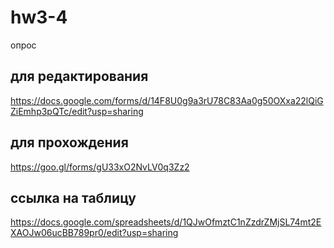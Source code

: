 # hw3-4
опрос

 ## для редактирования 
https://docs.google.com/forms/d/14F8U0g9a3rU78C83Aa0g50OXxa22lQiGZiEmhp3pQTc/edit?usp=sharing 

## для прохождения 

https://goo.gl/forms/gU33xO2NvLV0q3Zz2

## ссылка на таблицу 

https://docs.google.com/spreadsheets/d/1QJwOfmztC1nZzdrZMjSL74mt2EXAOJw06ucBB789pr0/edit?usp=sharing
